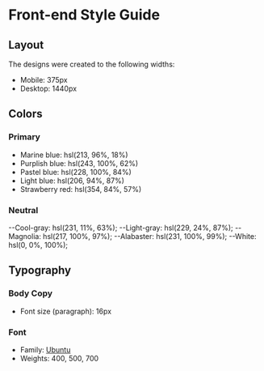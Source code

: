 # Front-end Style Guide

## Layout

The designs were created to the following widths:

- Mobile: 375px
- Desktop: 1440px

## Colors

### Primary

- Marine blue: hsl(213, 96%, 18%)
- Purplish blue: hsl(243, 100%, 62%)
- Pastel blue: hsl(228, 100%, 84%)
- Light blue: hsl(206, 94%, 87%)
- Strawberry red: hsl(354, 84%, 57%)

### Neutral

--Cool-gray: hsl(231, 11%, 63%);
--Light-gray: hsl(229, 24%, 87%);
--Magnolia: hsl(217, 100%, 97%);
--Alabaster: hsl(231, 100%, 99%);
--White: hsl(0, 0%, 100%);

## Typography

### Body Copy

- Font size (paragraph): 16px

### Font

- Family: [Ubuntu](https://fonts.google.com/specimen/Ubuntu)
- Weights: 400, 500, 700
